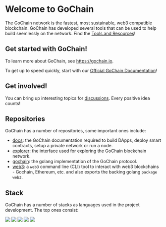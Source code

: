 # Welcome to GoChain

The GoChain network is the fastest, most sustainable, web3 compatible blockchain.
GoChain has developed several tools that can be used to help build seemlessly on the network. Find the [Tools and Resources](https://gochain.io/developers#tools)!

## Get started with GoChain!

To learn more about GoChain, see <https://gochain.io>.

To get up to speed quickly, start with our [Official GoChain Documentation](https://github.com/gochain/docs)! 

## Get involved!

You can bring up interesting topics for [discussions](https://github.com/gochain/docs/discussions). Every positive idea counts!

## Repositories

GoChain has a number of repositories, some important ones include:

<!-- alphabetical -->
* [docs](https://github.com/gochain/docs): the GoChain documentation required to build DApps, deploy smart contracts, setup a private network or run a node.
* [explorer](https://github.com/gochain/explorer): the interface used for exploring the GoChain blockchain network.
* [gochain](https://github.com/gochain/gochain): the golang implementation of the GoChain protocol.
* [web3](https://github.com/gochain/web3): a `web3` command line (CLI) tool to interact with web3 blockchains - Gochain, Ethereum, etc. and also exports the backing golang `package web3`.



## Stack

GoChain has a number of stacks as languages used in the project development. The top ones consist: 

  <a href="https://go.dev" target="_blank" rel="noopener noreferrer"><img src="https://img.shields.io/badge/go-%2300ADD8.svg?style=for-the-badge&logo=go&logoColor=white" target="_blank" rel="noopener noreferrer"></a>
  <a href="https://developer.mozilla.org/en-US/docs/Web/JavaScript" target="_blank" rel="noopener noreferrer"><img src="https://img.shields.io/badge/javascript-%23323330.svg?style=for-the-badge&logo=javascript&logoColor=%23F7DF1E" target="_blank" rel="noopener noreferrer"></a>
  <a href="https://www.dart.dev" target="_blank" rel="noopener noreferrer"><img src="https://img.shields.io/badge/dart-%230175C2.svg?style=for-the-badge&logo=dart&logoColor=white" target="_blank" rel="noopener noreferrer"></a>
  <a href="https://www.typescriptlang.org" target="_blank" rel="noopener noreferrer"><img src="https://img.shields.io/badge/typescript-%23007ACC.svg?style=for-the-badge&logo=typescript&logoColor=white" target="_blank" rel="noopener noreferrer"></a>
    <a href="https://soliditylang.org" target="_blank" rel="noopener noreferrer"><img src="https://img.shields.io/badge/Solidity-%23363636.svg?style=for-the-badge&logo=solidity&logoColor=white" target="_blank" rel="noopener noreferrer"></a>
